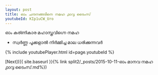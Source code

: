 ```yaml
---
layout: post
title: ഓം ചന്ദനങ്ങടിനെ നമഹ ൧൦൮ ടൈംസ്
youtubeId: KIp1uCW_Uro
---
```

 
 
 ഓം കര്ണികാര മഹാസ്ത്രവിഗ്നെ നമഹ 
 
 -  സ്വർണ്ണ പൂക്കളാൽ നിർമ്മിച്ച മാല ധരിക്കുന്നവർ 
 
  
 
  
 
 
 
 
 
 


{% include youtubePlayer.html id=page.youtubeId %}
 
[Next]({{ site.baseurl }}{% link  split2/_posts/2015-10-11-ഓം മാനവ നമഹ ൧൦൮ ടൈംസ്.md%})
 
